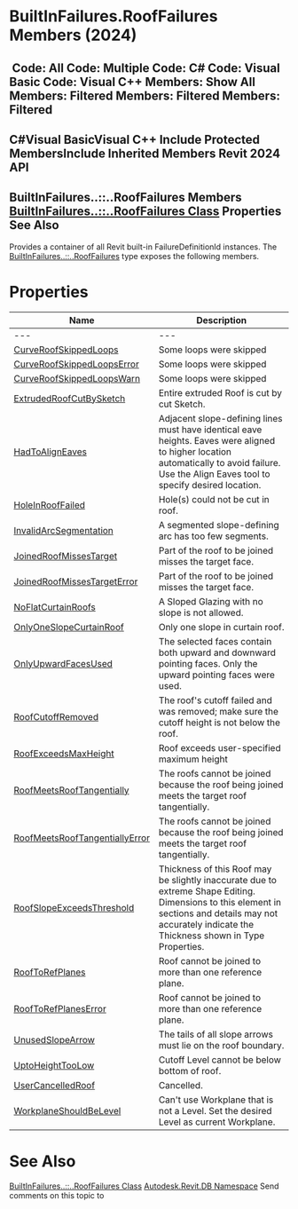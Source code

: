# BuiltInFailures.RoofFailures Members (2024)

﻿
 Code: All Code: Multiple Code: C# Code: Visual Basic Code: Visual C++  Members: Show All Members: Filtered Members: Filtered Members: Filtered   
---  
C#Visual BasicVisual C++
Include Protected MembersInclude Inherited Members
Revit 2024 API  
---  
BuiltInFailures..::..RoofFailures Members  
[BuiltInFailures..::..RoofFailures Class](606c95ae-28f6-1529-2184-6dd4e9bedf20.md "BuiltInFailures.RoofFailures Class") Properties See Also  
---  
Provides a container of all Revit built-in FailureDefinitionId instances.
The [BuiltInFailures..::..RoofFailures](606c95ae-28f6-1529-2184-6dd4e9bedf20.md "BuiltInFailures.RoofFailures Class") type exposes the following members.
# Properties
| Name | Description |
| --- | --- |
| --- | --- | --- |
| [CurveRoofSkippedLoops](1fc00d18-231a-ec1c-cf79-d7b10d85bfc9.md "CurveRoofSkippedLoops Property") | Some loops were skipped |
| [CurveRoofSkippedLoopsError](7afc334d-334d-1969-6db8-7a6a83a14947.md "CurveRoofSkippedLoopsError Property") | Some loops were skipped |
| [CurveRoofSkippedLoopsWarn](bfc94904-f852-cafd-68dd-7a04c2337204.md "CurveRoofSkippedLoopsWarn Property") | Some loops were skipped |
| [ExtrudedRoofCutBySketch](b5793502-a8c3-298c-1b41-7c80ed213cf3.md "ExtrudedRoofCutBySketch Property") | Entire extruded Roof is cut by cut Sketch. |
| [HadToAlignEaves](22f5fae5-1688-fb44-ef5e-8d4eed1f0fd3.md "HadToAlignEaves Property") | Adjacent slope-defining lines must have identical eave heights. Eaves were aligned to higher location automatically to avoid failure. Use the Align Eaves tool to specify desired location. |
| [HoleInRoofFailed](94c9ec8a-0b02-8add-5612-9e027b48d355.md "HoleInRoofFailed Property") | Hole(s) could not be cut in roof. |
| [InvalidArcSegmentation](771039ef-e02f-79a5-be21-c68c26ef38f5.md "InvalidArcSegmentation Property") | A segmented slope-defining arc has too few segments. |
| [JoinedRoofMissesTarget](8f54628a-2f57-361b-3428-91fd6ddf7f8d.md "JoinedRoofMissesTarget Property") | Part of the roof to be joined misses the target face. |
| [JoinedRoofMissesTargetError](d909f8d2-33e0-6a5c-2ee3-f1d8044db819.md "JoinedRoofMissesTargetError Property") | Part of the roof to be joined misses the target face. |
| [NoFlatCurtainRoofs](e402ca4f-d3c9-dbca-5cf7-c85d12ab6061.md "NoFlatCurtainRoofs Property") | A Sloped Glazing with no slope is not allowed. |
| [OnlyOneSlopeCurtainRoof](c1d9a99c-0953-bfca-88ea-f57e9623f824.md "OnlyOneSlopeCurtainRoof Property") | Only one slope in curtain roof. |
| [OnlyUpwardFacesUsed](12fee65b-1d68-8c15-4a41-a83137a545e7.md "OnlyUpwardFacesUsed Property") | The selected faces contain both upward and downward pointing faces. Only the upward pointing faces were used. |
| [RoofCutoffRemoved](4098ccb1-8319-2ca9-ce95-923220efa736.md "RoofCutoffRemoved Property") | The roof's cutoff failed and was removed; make sure the cutoff height is not below the roof. |
| [RoofExceedsMaxHeight](7d921641-763b-6e3b-3063-fffe91023797.md "RoofExceedsMaxHeight Property") | Roof exceeds user-specified maximum height |
| [RoofMeetsRoofTangentially](8f3fcaa2-0376-86ae-234b-5a052fc629b9.md "RoofMeetsRoofTangentially Property") | The roofs cannot be joined because the roof being joined meets the target roof tangentially. |
| [RoofMeetsRoofTangentiallyError](0d627ee2-ee2a-199d-90c9-dc0afca3bf94.md "RoofMeetsRoofTangentiallyError Property") | The roofs cannot be joined because the roof being joined meets the target roof tangentially. |
| [RoofSlopeExceedsThreshold](d6549811-2c3b-c8da-a7f5-5fd4ef21d012.md "RoofSlopeExceedsThreshold Property") | Thickness of this Roof may be slightly inaccurate due to extreme Shape Editing. Dimensions to this element in sections and details may not accurately indicate the Thickness shown in Type Properties. |
| [RoofToRefPlanes](6e2ffbde-bf0b-67fe-9208-eb771a06d155.md "RoofToRefPlanes Property") | Roof cannot be joined to more than one reference plane. |
| [RoofToRefPlanesError](e602ac7a-bc1b-53ab-de94-99e9840300c5.md "RoofToRefPlanesError Property") | Roof cannot be joined to more than one reference plane. |
| [UnusedSlopeArrow](a5a61aea-455f-eb3d-bdea-4eb76ccf3f12.md "UnusedSlopeArrow Property") | The tails of all slope arrows must lie on the roof boundary. |
| [UptoHeightTooLow](6dda3c9b-ec2f-5a41-4aca-43288dce2f33.md "UptoHeightTooLow Property") | Cutoff Level cannot be below bottom of roof. |
| [UserCancelledRoof](598c487f-914e-c98a-5466-312058ab4f23.md "UserCancelledRoof Property") | Cancelled. |
| [WorkplaneShouldBeLevel](e5bc1141-1a56-4bce-a3f7-02c2968d1a18.md "WorkplaneShouldBeLevel Property") | Can't use Workplane that is not a Level. Set the desired Level as current Workplane. |

# See Also
[BuiltInFailures..::..RoofFailures Class](606c95ae-28f6-1529-2184-6dd4e9bedf20.md "BuiltInFailures.RoofFailures Class")
[Autodesk.Revit.DB Namespace](87546ba7-461b-c646-cbb1-2cb8f5bff8b2.md "Autodesk.Revit.DB Namespace")
Send comments on this topic to 